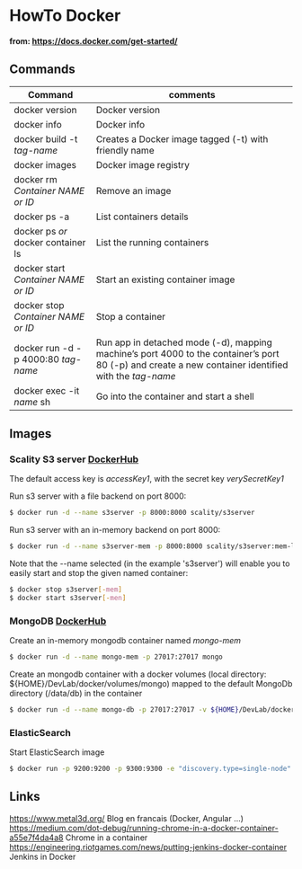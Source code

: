 # HowTo Docker
#### from: https://docs.docker.com/get-started/

## Commands
Command | comments
------------ | -------------
docker version | Docker version
docker info | Docker info
docker build -t *tag-name* | Creates a Docker image tagged (-t) with friendly name
docker images | Docker image registry
docker rm *Container NAME or ID* | Remove an image
docker ps -a | List containers details
docker ps *or* docker container ls  | List the running containers
docker start *Container NAME or ID* | Start an existing container image
docker stop *Container NAME or ID* | Stop a container
docker run -d -p 4000:80 *tag-name* | Run app in detached mode (-d), mapping machine’s port 4000 to the container’s port 80 (-p) and create a new container identified with the *tag-name*
docker exec -it *name* sh | Go into the container and start a shell 

## Images
### Scality S3 server [DockerHub](https://hub.docker.com/r/scality/s3server/)

The default access key is _accessKey1_, with the secret key _verySecretKey1_

Run s3 server with a file backend on port 8000:
```bash
$ docker run -d --name s3server -p 8000:8000 scality/s3server
```
Run s3 server with an in-memory backend on port 8000:
```bash
$ docker run -d --name s3server-mem -p 8000:8000 scality/s3server:mem-latest
```
Note that the --name selected (in the example 's3server') will enable you to easily start and stop the given named container:
```bash
$ docker stop s3server[-mem]
$ docker start s3server[-men]
```

### MongoDB [DockerHub](https://hub.docker.com/_/mongo/)

Create an in-memory mongodb container named *mongo-mem*
```bash
$ docker run -d --name mongo-mem -p 27017:27017 mongo
```
Create an mongodb container with a docker volumes (local directory: ${HOME}/DevLab/docker/volumes/mongo) mapped to the default MongoDb directory (/data/db) in the container
```bash
$ docker run -d --name mongo-db -p 27017:27017 -v ${HOME}/DevLab/docker/volumes/mongo:/data/db mongo
```

### ElasticSearch
Start ElasticSearch image

```bash
$ docker run -p 9200:9200 -p 9300:9300 -e "discovery.type=single-node" -e "cluster.name=angry-mike" -e "node.name=es-master" docker.elastic.co/elasticsearch/elasticsearch:6.2.1
```

## Links
https://www.metal3d.org/ Blog en francais (Docker, Angular ...)  
https://medium.com/dot-debug/running-chrome-in-a-docker-container-a55e7f4da4a8 Chrome in a container
https://engineering.riotgames.com/news/putting-jenkins-docker-container Jenkins in Docker
